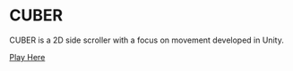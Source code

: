 # CUBER
CUBER is a 2D side scroller with a focus on movement developed in Unity.

[Play Here](https://edwarddobson.itch.io/cuber "Play Here!")
